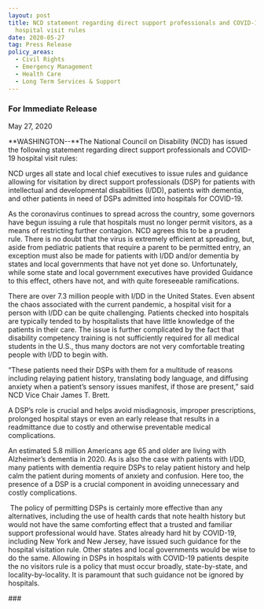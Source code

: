 ```yaml
---
layout: post
title: NCD statement regarding direct support professionals and COVID-19
  hospital visit rules
date: 2020-05-27
tag: Press Release
policy_areas:
  - Civil Rights
  - Emergency Management
  - Health Care
  - Long Term Services & Support
---
```

### For Immediate Release

May 27, 2020

**WASHINGTON--**The National Council on Disability (NCD) has issued the following statement regarding direct support professionals and COVID-19 hospital visit rules:

NCD urges all state and local chief executives to issue rules and guidance allowing for visitation by direct support professionals (DSP) for patients with intellectual and developmental disabilities (I/DD), patients with dementia, and other patients in need of DSPs admitted into hospitals for COVID-19. 

As the coronavirus continues to spread across the country, some governors have begun issuing a rule that hospitals must no longer permit visitors, as a means of restricting further contagion. NCD agrees this to be a prudent rule. There is no doubt that the virus is extremely efficient at spreading, but, aside from pediatric patients that require a parent to be permitted entry, an exception must also be made for patients with I/DD and/or dementia by states and local governments that have not yet done so. Unfortunately, while some state and local government executives have provided Guidance to this effect, others have not, and with quite foreseeable ramifications.

There are over 7.3 million people with I/DD in the United States. Even absent the chaos associated with the current pandemic, a hospital visit for a person with I/DD can be quite challenging. Patients checked into hospitals are typically tended to by hospitalists that have little knowledge of the patients in their care. The issue is further complicated by the fact that disability competency training is not sufficiently required for all medical students in the U.S., thus many doctors are not very comfortable treating people with I/DD to begin with.

“These patients need their DSPs with them for a multitude of reasons including relaying patient history, translating body language, and diffusing anxiety when a patient’s sensory issues manifest, if those are present,” said NCD Vice Chair James T. Brett.

A DSP’s role is crucial and helps avoid misdiagnosis, improper prescriptions, prolonged hospital stays or even an early release that results in a readmittance due to costly and otherwise preventable medical complications.

An estimated 5.8 million Americans age 65 and older are living with Alzheimer’s dementia in 2020. As is also the case with patients with I/DD, many patients with dementia require DSPs to relay patient history and help calm the patient during moments of anxiety and confusion. Here too, the presence of a DSP is a crucial component in avoiding unnecessary and costly complications.

 The policy of permitting DSPs is certainly more effective than any alternatives, including the use of health cards that note health history but would not have the same comforting effect that a trusted and familiar support professional would have. States already hard hit by COVID-19, including New York and New Jersey, have issued such guidance for the hospital visitation rule. Other states and local governments would be wise to do the same. Allowing in DSPs in hospitals with COVID-19 patients despite the no visitors rule is a policy that must occur broadly, state-by-state, and locality-by-locality. It is paramount that such guidance not be ignored by hospitals.

\###
